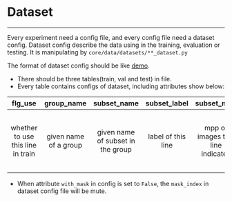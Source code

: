 # Dataset

---

Every experiment need a config file, and every config file need a dataset config. 
Dataset config describe the data using in the training, evaluation or testing. 
It is manipulating by `core/data/datasets/**_dataset.py`

The format of dataset config should be like [demo](./demo.xlsx).

- There should be three tables(train, val and test) in file.
- Every table contains configs of dataset, including attributes show below:

| flg_use | group_name | subset_name | subset_label | subset_mpp | index_files | mask_index | group_nb | subset_ratio | subset_sample | subset_total |
| :---: | :---: | :---: | :---: | :---: | :---: | :---: | :---: | :---: | :---: | :---: |
| whether to use this line in train | given name of a group | given name of subset in the group | label of this line | mpp of images this line indicates | index files in which recording all images absolute path of this subset| index file of mask. empty will generate a blank mask for neg images | total images set to a **group** | ratio of this line in the group belonging to | actually number read in | total number of images in index files of this subset |

- When attribute `with_mask` in config is set to `False`, the `mask_index` in dataset config file will be mute.
